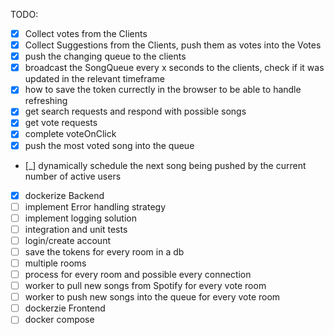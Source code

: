 TODO:

- [x] Collect votes from the Clients
- [x] Collect Suggestions from the Clients, push them as votes into the Votes
- [x] push the changing queue to the clients
- [x] broadcast the SongQueue every x seconds to the clients, check if it was updated in the relevant timeframe
- [x] how to save the token currectly in the browser to be able to handle refreshing
- [x] get search requests and respond with possible songs
- [x] get vote requests
- [x] complete voteOnClick
- [x] push the most voted song into the queue
- [_] dynamically schedule the next song being pushed by the current number of active users
- [x] dockerize Backend
- [ ] implement Error handling strategy
- [ ] implement logging solution
- [ ] integration and unit tests
- [ ] login/create account
- [ ] save the tokens for every room in a db
- [ ] multiple rooms
- [ ] process for every room and possible every connection
- [ ] worker to pull new songs from Spotify for every vote room
- [ ] worker to push new songs into the queue for every vote room
- [ ] dockerzie Frontend
- [ ] docker compose

